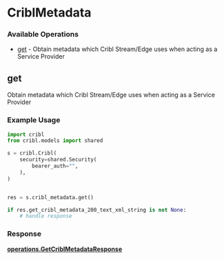 # CriblMetadata

### Available Operations

* [get](#get) - Obtain metadata which Cribl Stream/Edge uses when acting as a Service Provider

## get

Obtain metadata which Cribl Stream/Edge uses when acting as a Service Provider

### Example Usage

```python
import cribl
from cribl.models import shared

s = cribl.Cribl(
    security=shared.Security(
        bearer_auth="",
    ),
)


res = s.cribl_metadata.get()

if res.get_cribl_metadata_200_text_xml_string is not None:
    # handle response
```


### Response

**[operations.GetCriblMetadataResponse](../../models/operations/getcriblmetadataresponse.md)**

